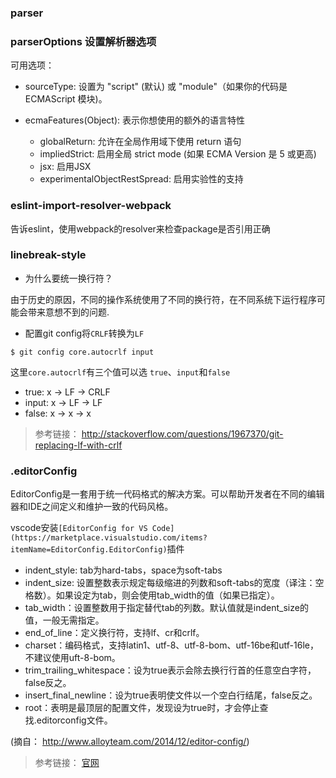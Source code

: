### parser

### parserOptions 设置解析器选项

可用选项：
-   sourceType: 设置为 "script" (默认) 或 "module"（如果你的代码是 ECMAScript 模块)。

-   ecmaFeatures(Object): 表示你想使用的额外的语言特性
    -   globalReturn: 允许在全局作用域下使用 return 语句
    -   impliedStrict: 启用全局 strict mode (如果 ECMA Version 是 5 或更高)
    -   jsx: 启用JSX
    -   experimentalObjectRestSpread: 启用实验性的支持

### eslint-import-resolver-webpack

告诉eslint，使用webpack的resolver来检查package是否引用正确

### linebreak-style

-   为什么要统一换行符？

由于历史的原因，不同的操作系统使用了不同的换行符，在不同系统下运行程序可能会带来意想不到的问题.

-   配置git config将`CRLF`转换为`LF`

```shell
$ git config core.autocrlf input
```

这里`core.autocrlf`有三个值可以选 `true`、`input`和`false`

-   true:  x -> LF -> CRLF
-   input: x -> LF -> LF
-   false: x -> x -> x

> 参考链接：
> http://stackoverflow.com/questions/1967370/git-replacing-lf-with-crlf

### .editorConfig

EditorConfig是一套用于统一代码格式的解决方案。可以帮助开发者在不同的编辑器和IDE之间定义和维护一致的代码风格。

vscode安装`[EditorConfig for VS Code](https://marketplace.visualstudio.com/items?itemName=EditorConfig.EditorConfig)`插件

-   indent_style: tab为hard-tabs，space为soft-tabs
-   indent_size: 设置整数表示规定每级缩进的列数和soft-tabs的宽度（译注：空格数）。如果设定为tab，则会使用tab\_width的值（如果已指定）。
-   tab_width：设置整数用于指定替代tab的列数。默认值就是indent\_size的值，一般无需指定。
-   end_of\_line：定义换行符，支持lf、cr和crlf。
-   charset：编码格式，支持latin1、utf-8、utf-8-bom、utf-16be和utf-16le，不建议使用uft-8-bom。
-   trim_trailing\_whitespace：设为true表示会除去换行行首的任意空白字符，false反之。
-   insert_final_newline：设为true表明使文件以一个空白行结尾，false反之。
-   root：表明是最顶层的配置文件，发现设为true时，才会停止查找.editorconfig文件。

(摘自： http://www.alloyteam.com/2014/12/editor-config/)

> 参考链接：
> [官网](http://editorconfig.org/)
